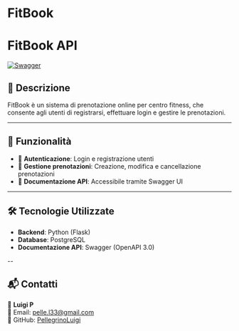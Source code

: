 # FitBook

# FitBook API
[![Swagger](https://img.shields.io/badge/docs-Swagger-blue)](https://pellegrinoluigi.github.io/FitBook)


## 📌 Descrizione
FitBook è un sistema di prenotazione online per centro fitness, che consente agli utenti di registrarsi, effettuare login e gestire le prenotazioni.

---

## 🚀 Funzionalità
- 🔑 **Autenticazione**: Login e registrazione utenti
- 📅 **Gestione prenotazioni**: Creazione, modifica e cancellazione prenotazioni
- 📄 **Documentazione API**: Accessibile tramite Swagger UI

---

## 🛠️ Tecnologie Utilizzate
- **Backend**: Python (Flask)
- **Database**: PostgreSQL 
- **Documentazione API**: Swagger (OpenAPI 3.0)

--
## 📬 Contatti
👤 **Luigi P**  
📧 Email: [pelle.l33@gmail.com](mailto:pelle.l33@gmail.com)  
🔗 GitHub: [PellegrinoLuigi](https://github.com/PellegrinoLuigi)

